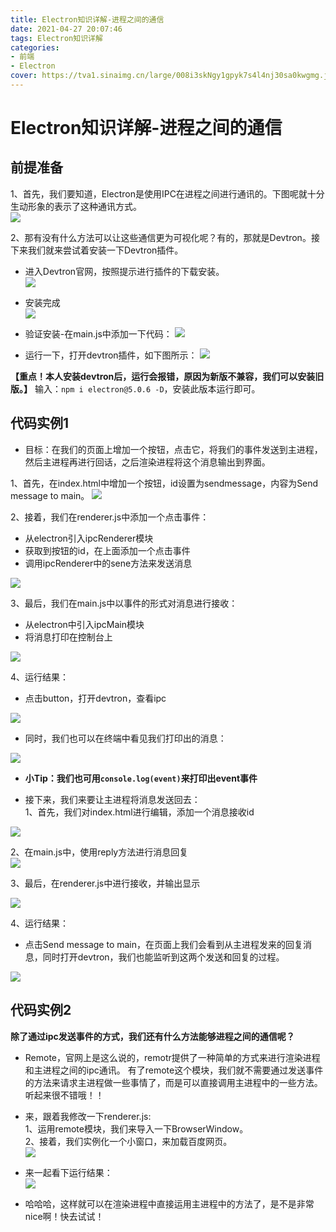 ```yaml
---
title: Electron知识详解-进程之间的通信
date: 2021-04-27 20:07:46
tags: Electron知识详解
categories: 
- 前端
- Electron
cover: https://tva1.sinaimg.cn/large/008i3skNgy1gpyk7s4l4nj30sa0kwgmg.jpg
---
```


# **Electron知识详解-进程之间的通信**
## 前提准备
1、首先，我们要知道，Electron是使用IPC在进程之间进行通讯的。下图呢就十分生动形象的表示了这种通讯方式。  
  <img src="https://tva1.sinaimg.cn/large/008i3skNgy1gpyk7s4l4nj30sa0kwgmg.jpg"  />  

2、那有没有什么方法可以让这些通信更为可视化呢？有的，那就是Devtron。接下来我们就来尝试着安装一下Devtron插件。  

- 进入Devtron官网，按照提示进行插件的下载安装。  
  ![](https://tva1.sinaimg.cn/large/008i3skNgy1gpykd71pauj318g09sdg5.jpg)  

- 安装完成  
  ![](https://tva1.sinaimg.cn/large/008i3skNgy1gpykdw4nfbj30vc0kejtp.jpg)  

- 验证安装-在main.js中添加一下代码：
  ![](https://tva1.sinaimg.cn/large/008i3skNgy1gpykf88xqkj30w80pmq3y.jpg)  

- 运行一下，打开devtron插件，如下图所示：
  ![](https://tva1.sinaimg.cn/large/008i3skNgy1gpykh1d8sgj31fs0u0tas.jpg)  

 **【重点！本人安装devtron后，运行会报错，原因为新版不兼容，我们可以安装旧版。】**
输入：`npm i electron@5.0.6 -D`，安装此版本运行即可。

## 代码实例1  
- 目标：在我们的页面上增加一个按钮，点击它，将我们的事件发送到主进程，然后主进程再进行回话，之后渲染进程将这个消息输出到界面。  

1、首先，在index.html中增加一个按钮，id设置为sendmessage，内容为Send message to main。 
  ![](https://tva1.sinaimg.cn/large/008i3skNgy1gpykkszcjlj30wo0ok3zf.jpg)  

2、接着，我们在renderer.js中添加一个点击事件：  
- 从electron引入ipcRenderer模块  
- 获取到按钮的id，在上面添加一个点击事件  
- 调用ipcRenderer中的sene方法来发送消息  

![](https://tva1.sinaimg.cn/large/008i3skNgy1gpzui1d651j312w0jw0ty.jpg)  

3、最后，我们在main.js中以事件的形式对消息进行接收：  
- 从electron中引入ipcMain模块  
- 将消息打印在控制台上  

![](https://tva1.sinaimg.cn/large/008i3skNgy1gpzuzqqhrkj30yo0miwff.jpg)  

4、运行结果：  
- 点击button，打开devtron，查看ipc  

![](https://tva1.sinaimg.cn/large/008i3skNgy1gpzv1gs87vj31b00kmdgc.jpg)  

- 同时，我们也可以在终端中看见我们打印出的消息：  

![](https://tva1.sinaimg.cn/large/008i3skNgy1gpzv2jyhlrj30vg0kgtbe.jpg)  

- **小Tip：我们也可用`console.log(event)`来打印出event事件**  

- 接下来，我们来要让主进程将消息发送回去：  
1、首先，我们对index.html进行编辑，添加一个消息接收id  

![](https://tva1.sinaimg.cn/large/008i3skNgy1gpzv6mfp6vj30wy0pg758.jpg)  

2、在main.js中，使用reply方法进行消息回复  
  ![](https://tva1.sinaimg.cn/large/008i3skNgy1gpzv78iqcej30w80nu75b.jpg)  

3、最后，在renderer.js中进行接收，并输出显示  

![](https://tva1.sinaimg.cn/large/008i3skNgy1gpzv8038myj31180ho3zb.jpg)  

4、运行结果：  
- 点击Send message to main，在页面上我们会看到从主进程发来的回复消息，同时打开devtron，我们也能监听到这两个发送和回复的过程。  

![](https://tva1.sinaimg.cn/large/008i3skNgy1gpzv8wl5v0j31g80u0gni.jpg)

## 代码实例2 
**除了通过ipc发送事件的方式，我们还有什么方法能够进程之间的通信呢？**  
- Remote，官网上是这么说的，remotr提供了一种简单的方式来进行渲染进程和主进程之间的ipc通讯。
有了remote这个模块，我们就不需要通过发送事件的方法来请求主进程做一些事情了，而是可以直接调用主进程中的一些方法。听起来很不错哦！！  

- 来，跟着我修改一下renderer.js:  
  1、运用remote模块，我们来导入一下BrowserWindow。  
  2、接着，我们实例化一个小窗口，来加载百度网页。  
  ![](https://tva1.sinaimg.cn/large/008i3skNgy1gpzvbjjxllj31060q8jsq.jpg)  

- 来一起看下运行结果：  
  ![](https://tva1.sinaimg.cn/large/008i3skNgy1gpzvckjai3j31g50u0dmz.jpg)    

- 哈哈哈，这样就可以在渲染进程中直接运用主进程中的方法了，是不是非常nice啊！快去试试！



